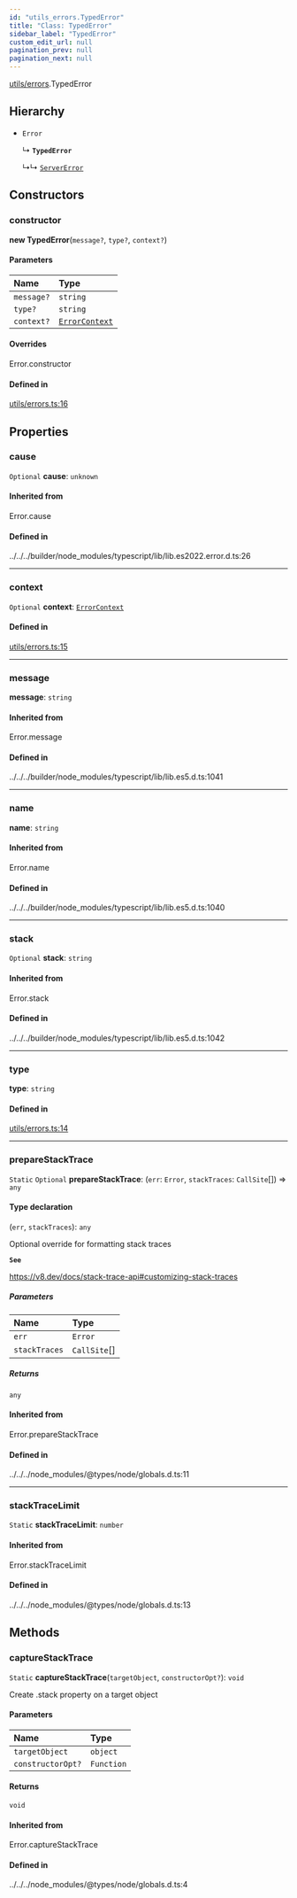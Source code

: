 ```yaml
---
id: "utils_errors.TypedError"
title: "Class: TypedError"
sidebar_label: "TypedError"
custom_edit_url: null
pagination_prev: null
pagination_next: null
---
```


[utils/errors](../modules/utils_errors.md).TypedError

## Hierarchy

- `Error`

  ↳ **`TypedError`**

  ↳↳ [`ServerError`](utils_rpc_errors.ServerError.md)

## Constructors

### constructor

**new TypedError**(`message?`, `type?`, `context?`)

#### Parameters

| Name | Type |
| :------ | :------ |
| `message?` | `string` |
| `type?` | `string` |
| `context?` | [`ErrorContext`](utils_errors.ErrorContext.md) |

#### Overrides

Error.constructor

#### Defined in

[utils/errors.ts:16](https://github.com/maxhr/near-api-js/blob/a0c9a104/packages/near-api-js/src/utils/errors.ts#L16)

## Properties

### cause

 `Optional` **cause**: `unknown`

#### Inherited from

Error.cause

#### Defined in

../../../builder/node_modules/typescript/lib/lib.es2022.error.d.ts:26

___

### context

 `Optional` **context**: [`ErrorContext`](utils_errors.ErrorContext.md)

#### Defined in

[utils/errors.ts:15](https://github.com/maxhr/near-api-js/blob/a0c9a104/packages/near-api-js/src/utils/errors.ts#L15)

___

### message

 **message**: `string`

#### Inherited from

Error.message

#### Defined in

../../../builder/node_modules/typescript/lib/lib.es5.d.ts:1041

___

### name

 **name**: `string`

#### Inherited from

Error.name

#### Defined in

../../../builder/node_modules/typescript/lib/lib.es5.d.ts:1040

___

### stack

 `Optional` **stack**: `string`

#### Inherited from

Error.stack

#### Defined in

../../../builder/node_modules/typescript/lib/lib.es5.d.ts:1042

___

### type

 **type**: `string`

#### Defined in

[utils/errors.ts:14](https://github.com/maxhr/near-api-js/blob/a0c9a104/packages/near-api-js/src/utils/errors.ts#L14)

___

### prepareStackTrace

 `Static` `Optional` **prepareStackTrace**: (`err`: `Error`, `stackTraces`: `CallSite`[]) => `any`

#### Type declaration

(`err`, `stackTraces`): `any`

Optional override for formatting stack traces

**`See`**

https://v8.dev/docs/stack-trace-api#customizing-stack-traces

##### Parameters

| Name | Type |
| :------ | :------ |
| `err` | `Error` |
| `stackTraces` | `CallSite`[] |

##### Returns

`any`

#### Inherited from

Error.prepareStackTrace

#### Defined in

../../../node_modules/@types/node/globals.d.ts:11

___

### stackTraceLimit

 `Static` **stackTraceLimit**: `number`

#### Inherited from

Error.stackTraceLimit

#### Defined in

../../../node_modules/@types/node/globals.d.ts:13

## Methods

### captureStackTrace

`Static` **captureStackTrace**(`targetObject`, `constructorOpt?`): `void`

Create .stack property on a target object

#### Parameters

| Name | Type |
| :------ | :------ |
| `targetObject` | `object` |
| `constructorOpt?` | `Function` |

#### Returns

`void`

#### Inherited from

Error.captureStackTrace

#### Defined in

../../../node_modules/@types/node/globals.d.ts:4
